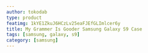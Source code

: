 ```yaml
---
author: tokodab
type: product
featimg: 1kYE1ZkuJ6HCzLv25eaFJEfGLImlcer6y
title: My Grammer Is Gooder Samsung Galaxy S9 Case
tags: [samsung, galaxy, s9]
category: [samsung]
---
```

